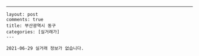 ---
    layout: post
    comments: true
    title: 부산광역시 동구
    categories: [실거래가]
    ---

    2021-06-29 실거래 정보가 없습니다.

    